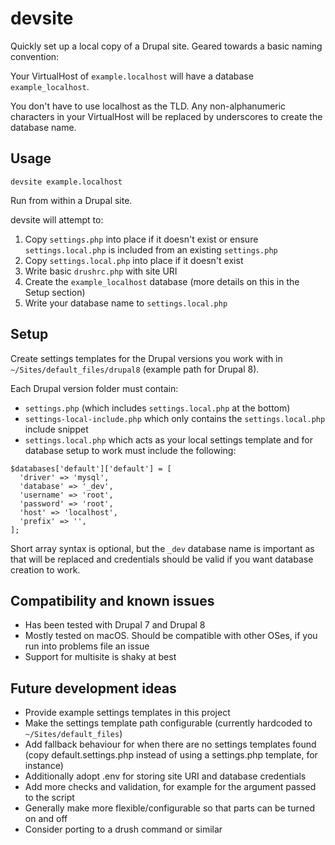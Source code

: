 # devsite

Quickly set up a local copy of a Drupal site. Geared towards a basic naming convention:

Your VirtualHost of `example.localhost` will have a database `example_localhost`.

You don't have to use localhost as the TLD. Any non-alphanumeric characters in your VirtualHost will be replaced by underscores to create the database name.

## Usage

`devsite example.localhost`

Run from within a Drupal site.

devsite will attempt to:

1. Copy `settings.php` into place if it doesn't exist or ensure `settings.local.php` is included from an existing `settings.php`
2. Copy `settings.local.php` into place if it doesn't exist
3. Write basic `drushrc.php` with site URI
4. Create the `example_localhost` database (more details on this in the Setup section)
5. Write your database name to `settings.local.php`

## Setup

Create settings templates for the Drupal versions you work with in `~/Sites/default_files/drupal8` (example path for Drupal 8).

Each Drupal version folder must contain:

- `settings.php` (which includes `settings.local.php` at the bottom)
- `settings-local-include.php` which only contains the `settings.local.php` include snippet
- `settings.local.php` which acts as your local settings template and for database setup to work must include the following:

```
$databases['default']['default'] = [
  'driver' => 'mysql',
  'database' => '_dev',
  'username' => 'root',
  'password' => 'root',
  'host' => 'localhost',
  'prefix' => '',
];
```

Short array syntax is optional, but the `_dev` database name is important as that will be replaced and credentials should be valid if you want database creation to work.

## Compatibility and known issues

- Has been tested with Drupal 7 and Drupal 8
- Mostly tested on macOS. Should be compatible with other OSes, if you run into problems file an issue
- Support for multisite is shaky at best

## Future development ideas

- Provide example settings templates in this project
- Make the settings template path configurable (currently hardcoded to `~/Sites/default_files`)
- Add fallback behaviour for when there are no settings templates found (copy default.settings.php instead of using a settings.php template, for instance)
- Additionally adopt .env for storing site URI and database credentials
- Add more checks and validation, for example for the argument passed to the script
- Generally make more flexible/configurable so that parts can be turned on and off
- Consider porting to a drush command or similar
